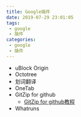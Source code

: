 ```yaml
---
title: Google插件
date: 2019-07-29 23:01:05
tags:
 - google
 - 插件
categories:
 - google
 - 插件
---
```

- uBlock Origin
- Octotree
- 划词翻译
- OneTab
- GitZip for github
    - [GitZip for github教程](http://chromecj.com/web-development/2017-12/863.html)
- Whatruns
